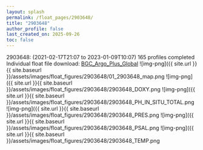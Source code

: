 ```yaml
---
layout: splash
permalink: /float_pages/2903648/
title: "2903648"
author_profile: false
last_created_on: 2025-09-26
toc: false
---
```

 
2903648:  (2021-02-17T21:07 to 2023-01-09T10:07)
165 profiles completed
Individual float file download: [BGC_Argo_Plus_Global](https://ftp.soest.hawaii.edu/bgc_argo_plus/Individual_Floats/outliers_removed/2903648_Sprof_processed.nc)
![img-png]({{ site.url }}{{ site.baseurl }}/assets/images/float_figures/2903648/01_2903648_map.png
![img-png]({{ site.url }}{{ site.baseurl }}/assets/images/float_figures/2903648/2903648_DOXY.png
![img-png]({{ site.url }}{{ site.baseurl }}/assets/images/float_figures/2903648/2903648_PH_IN_SITU_TOTAL.png
![img-png]({{ site.url }}{{ site.baseurl }}/assets/images/float_figures/2903648/2903648_PRES.png
![img-png]({{ site.url }}{{ site.baseurl }}/assets/images/float_figures/2903648/2903648_PSAL.png
![img-png]({{ site.url }}{{ site.baseurl }}/assets/images/float_figures/2903648/2903648_TEMP.png
